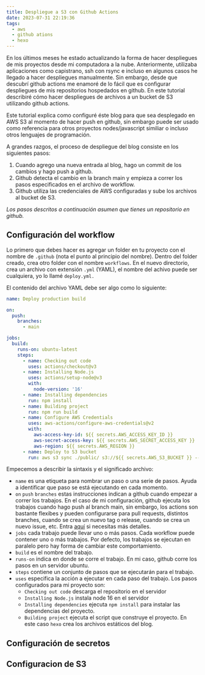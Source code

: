 ```yaml
---
title: Despliegue a S3 con Github Actions
date: 2023-07-31 22:19:36
tags:
  - aws
  - github ations
  - hexo
---
```


En los últimos meses he estado actualizando la forma de hacer despliegues de mis proyectos desde mi computadora a la nube. Anteriormente, utilizaba aplicaciones como capistrano, ssh con rsync e incluso en algunos casos he llegado a hacer despliegues manualmente. Sin embargo, desde que descubrí github actions me enamoré de lo fácil que es configurar despliegues de mis repositorios hospedados en github. En este tutorial describiré cómo hacer despliegues de archivos a un bucket de S3 utilizando github actions.
<!-- more -->

Este tutorial explica como configuré éste blog para que sea desplegado en AWS S3 al momento de hacer push en github, sin embargo puede ser usado como referencia para otros proyectos nodes/javascript similiar o incluso otros lenguajes de programación.

A grandes razgos, el proceso de despliegue del blog consiste en los siguientes pasos:

1. Cuando agrego una nueva entrada al blog, hago un commit de los cambios y hago push a github.
2. Github detecta el cambio en la branch main y empieza a correr los pasos especificados en el archivo de workflow.
3. Github utiliza las credenciales de AWS configuradas y sube los archivos al bucket de S3.

*Los pasos descritos a continuación asumen que tienes un repositorio en github.*

## Configuración del workflow
Lo primero que debes hacer es agregar un folder en tu proyecto con el nombre de `.github` (nota el punto al principio del nombre). Dentro del folder creado, crea otro folder con el nombre `workflows`. En el nuevo directorio, crea un archivo con extensión `.yml` (YAML), el nombre del achivo puede ser cualquiera, yo lo llamé `deploy.yml.`

El contenido del archivo YAML debe ser algo como lo siguiente:

```yaml
name: Deploy production build

on:
  push:
    branches:
      - main

jobs:
  build:
    runs-on: ubuntu-latest
    steps:
      - name: Checking out code
        uses: actions/checkout@v3
      - name: Installing Node.js
        uses: actions/setup-node@v3
        with:
          node-version: '16'
      - name: Installing dependencies
        run: npm install
      - name: Building project
        run: npm run build
      - name: Configure AWS Credentials
        uses: aws-actions/configure-aws-credentials@v2
        with:
          aws-access-key-id: ${{ secrets.AWS_ACCESS_KEY_ID }}
          aws-secret-access-key: ${{ secrets.AWS_SECRET_ACCESS_KEY }}
          aws-region: ${{ secrets.AWS_REGION }}
      - name: Deploy to S3 bucket
        run: aws s3 sync ./public/ s3://${{ secrets.AWS_S3_BUCKET }} --delete
```

Empecemos a describir la sintaxis y el significado archivo:

- `name` es una etiqueta para nombrar un paso o una serie de pasos. Ayuda a identificar que paso se está ejecutando en cada momento.
- `on` `push` `branches` estas instrucciones indican a github cuando empezar a correr los trabajos. En el caso de mi configuración, github ejecuta los trabajos cuando hago push al branch main, sin embargo, los actions son bastante flexibes y pueden configurarse para pull requests, distintos branches, cuando se crea un nuevo tag o release, cuando se crea un nuevo issue, etc. Entra [aquí](https://docs.github.com/en/actions/using-workflows/workflow-syntax-for-github-actions#on) si necesitas más detalles.
- `jobs` cada trabajo puede llevar uno o más pasos. Cada workflow puede contener uno o más trabajos. Por defecto, los trabajos se ejecutan en paralelo pero hay forma de cambiar este comportamiento.
- `build` es el nombre del trabajo.
- `runs-on` indica en donde se corre el trabajo. En mi caso, github corre los pasos en un servidor ubuntu.
- `steps` contiene un conjunto de pasos que se ejecutarán para el trabajo.
- `uses` especifica la acción a ejecutar en cada paso del trabajo. Los pasos configurados para mi proyecto son:
  - `Checking out code` descarga el repositorio en el servidor
  - `Installing Node.js` instala node 16 en el servidor
  - `Installing dependencies` ejecuta `npm install` para instalar las dependencias del proyecto.
  - `Building project` ejecuta el script que construye el proyecto. En este caso `hexo` crea los archivos estáticos del blog.

## Configuración de secretos

## Configuracion de S3

